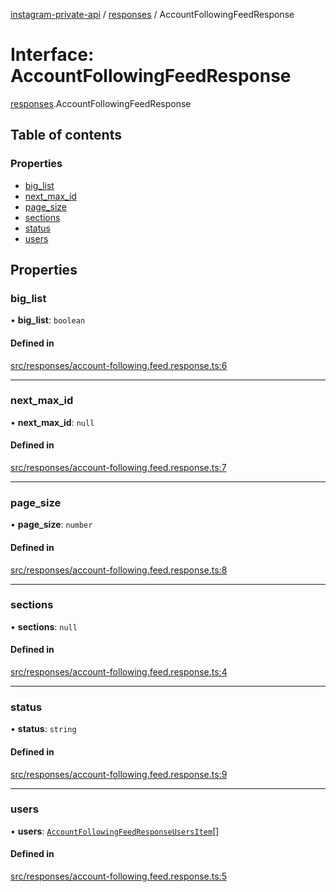 [instagram-private-api](../../README.md) / [responses](../../modules/responses.md) / AccountFollowingFeedResponse

# Interface: AccountFollowingFeedResponse

[responses](../../modules/responses.md).AccountFollowingFeedResponse

## Table of contents

### Properties

- [big\_list](AccountFollowingFeedResponse.md#big_list)
- [next\_max\_id](AccountFollowingFeedResponse.md#next_max_id)
- [page\_size](AccountFollowingFeedResponse.md#page_size)
- [sections](AccountFollowingFeedResponse.md#sections)
- [status](AccountFollowingFeedResponse.md#status)
- [users](AccountFollowingFeedResponse.md#users)

## Properties

### big\_list

• **big\_list**: `boolean`

#### Defined in

[src/responses/account-following.feed.response.ts:6](https://github.com/Nerixyz/instagram-private-api/blob/4971f34/src/responses/account-following.feed.response.ts#L6)

___

### next\_max\_id

• **next\_max\_id**: ``null``

#### Defined in

[src/responses/account-following.feed.response.ts:7](https://github.com/Nerixyz/instagram-private-api/blob/4971f34/src/responses/account-following.feed.response.ts#L7)

___

### page\_size

• **page\_size**: `number`

#### Defined in

[src/responses/account-following.feed.response.ts:8](https://github.com/Nerixyz/instagram-private-api/blob/4971f34/src/responses/account-following.feed.response.ts#L8)

___

### sections

• **sections**: ``null``

#### Defined in

[src/responses/account-following.feed.response.ts:4](https://github.com/Nerixyz/instagram-private-api/blob/4971f34/src/responses/account-following.feed.response.ts#L4)

___

### status

• **status**: `string`

#### Defined in

[src/responses/account-following.feed.response.ts:9](https://github.com/Nerixyz/instagram-private-api/blob/4971f34/src/responses/account-following.feed.response.ts#L9)

___

### users

• **users**: [`AccountFollowingFeedResponseUsersItem`](../../classes/responses/AccountFollowingFeedResponseUsersItem.md)[]

#### Defined in

[src/responses/account-following.feed.response.ts:5](https://github.com/Nerixyz/instagram-private-api/blob/4971f34/src/responses/account-following.feed.response.ts#L5)
